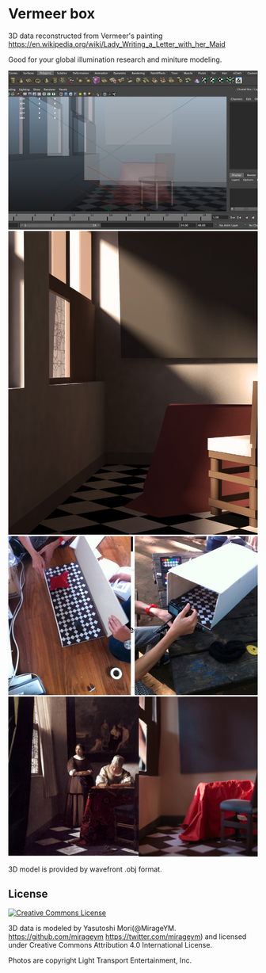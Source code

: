 # Vermeer box

3D data reconstructed from Vermeer's painting https://en.wikipedia.org/wiki/Lady_Writing_a_Letter_with_her_Maid

Good for your global illumination research and miniture modeling.

![mayapreview](img/mayapreview.jpg)
![render](img/render.jpg)
![miniture](img/miniture_modeling.jpg)
![compare](img/vermerr_painting_capture_compare_v001.jpg)


3D model is provided by wavefront .obj format.

## License

<a rel="license" href="http://creativecommons.org/licenses/by/4.0/"><img alt="Creative Commons License" style="border-width:0" src="https://i.creativecommons.org/l/by/4.0/88x31.png" /></a><br />

3D data is modeled by Yasutoshi Mori(@MirageYM. https://github.com/mirageym https://twitter.com/mirageym) and licensed under Creative Commons Attribution 4.0 International License.

Photos are copyright Light Transport Entertainment, Inc.
